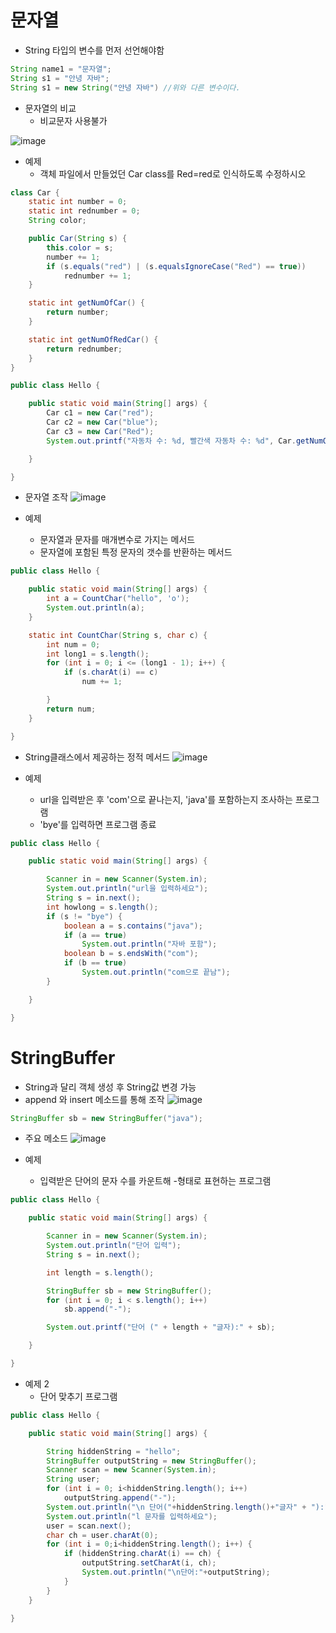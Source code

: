 # 문자열
- String 타입의 변수를 먼저 선언해야함

```java
String name1 = "문자열";
String s1 = "안녕 자바";
String s1 = new String("안녕 자바") //위와 다른 변수이다.
```


- 문자열의 비교
  - 비교문자 사용불가
  
![image](https://user-images.githubusercontent.com/73538957/115054922-c8feb080-9f1b-11eb-809c-696f588936ea.png)

- 예제 
  - 객체 파일에서 만들었던 Car class를 Red=red로 인식하도록 수정하시오
```java
class Car {
	static int number = 0;
	static int rednumber = 0;
	String color;

	public Car(String s) {
		this.color = s;
		number += 1;
		if (s.equals("red") | (s.equalsIgnoreCase("Red") == true))
			rednumber += 1;
	}

	static int getNumOfCar() {
		return number;
	}

	static int getNumOfRedCar() {
		return rednumber;
	}
}

public class Hello {

	public static void main(String[] args) {
		Car c1 = new Car("red");
		Car c2 = new Car("blue");
		Car c3 = new Car("Red");
		System.out.printf("자동차 수: %d, 빨간색 자동차 수: %d", Car.getNumOfCar(), Car.getNumOfRedCar());

	}

}
```

- 문자열 조작
![image](https://user-images.githubusercontent.com/73538957/115055289-3ca0bd80-9f1c-11eb-9cac-db8754426257.png)


- 예제 
  - 문자열과 문자를 매개변수로 가지는 메서드
  - 문자열에 포함된 특정 문자의 갯수를 반환하는 메서드

```java
public class Hello {

	public static void main(String[] args) {
		int a = CountChar("hello", 'o');
		System.out.println(a);
	}

	static int CountChar(String s, char c) {
		int num = 0;
		int long1 = s.length();
		for (int i = 0; i <= (long1 - 1); i++) {
			if (s.charAt(i) == c)
				num += 1;

		}
		return num;
	}

}
```
- String클래스에서 제공하는 정적 메서드
![image](https://user-images.githubusercontent.com/73538957/115057127-a28e4480-9f1e-11eb-959d-d5ef564e550f.png)

- 예제
  - url을 입력받은 후 'com'으로 끝나는지, 'java'를 포함하는지 조사하는 프로그램
  - 'bye'를 입력하면 프로그램 종료


```java
public class Hello {

	public static void main(String[] args) {

		Scanner in = new Scanner(System.in);
		System.out.println("url을 입력하세요");
		String s = in.next();
		int howlong = s.length();
		if (s != "bye") {
			boolean a = s.contains("java");
			if (a == true)
				System.out.println("자바 포함");
			boolean b = s.endsWith("com");
			if (b == true)
				System.out.println("com으로 끝남");
		}

	}

}
```
# StringBuffer

- String과 달리 객체 생성 후 String값 변경 가능
- append 와 insert 메소드를 통해 조작
![image](https://user-images.githubusercontent.com/73538957/115058066-ca31dc80-9f1f-11eb-8804-6b3c2c9ce52f.png)


```java
StringBuffer sb = new StringBuffer("java");
```

- 주요 메소드
![image](https://user-images.githubusercontent.com/73538957/115058124-d87ff880-9f1f-11eb-989f-8a2fdec3c002.png)

- 예제
  - 입력받은 단어의 문자 수를 카운트해 -형태로 표현하는 프로그램

```java
public class Hello {

	public static void main(String[] args) {

		Scanner in = new Scanner(System.in);
		System.out.println("단어 입력");
		String s = in.next();

		int length = s.length();

		StringBuffer sb = new StringBuffer();
		for (int i = 0; i < s.length(); i++)
			sb.append("-");

		System.out.printf("단어 (" + length + "글자):" + sb);

	}

}

```
- 예제 2
  - 단어 맞추기 프로그램
```java
public class Hello {

	public static void main(String[] args) {

		String hiddenString = "hello";
		StringBuffer outputString = new StringBuffer();
		Scanner scan = new Scanner(System.in);
		String user;
		for (int i = 0; i<hiddenString.length(); i++)
			outputString.append("-");
		System.out.println("\n 단어("+hiddenString.length()+"글자" + "):"+outputString);
		System.out.println("l 문자를 입력하세요");
		user = scan.next();
		char ch = user.charAt(0);
		for (int i = 0;i<hiddenString.length(); i++) {
			if (hiddenString.charAt(i) == ch) {
				outputString.setCharAt(i, ch);
				System.out.println("\n단어:"+outputString);
			}
		}
	}

}
```




